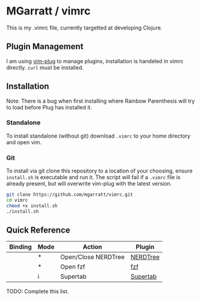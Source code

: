 # MGarratt / vimrc

This is my .vimrc file, currently targetted at developing Clojure.

## Plugin Management

I am using [vim-plug](https://github.com/junegunn/vim-plug) to manage plugins,
installation is handeled in vimrc directly. `curl` must be installed.

## Installation

Note: There is a bug when first installing where Rainbow Parenthesis will try to
load before Plug has installed it.

### Standalone

To install standalone (without git) download `.vimrc` to your home directory and
open vim.

### Git

To install via git clone this repository to a location of your choosing, ensure
`install.sh` is executable and run it. The script will fail if a `.vimrc` file
is already present, but will overwrite vim-plug with the latest version.

```bash
git clone https://github.com/mgarratt/vimrc.git
cd vimrc
chmod +x install.sh
./install.sh
```

## Quick Reference

[NERDTree]: https://github.com/scrooloose/nerdtree
[fzf]: https://github.com/junegunn/fzf.vim
[Supertab]: https://github.com/ervandew/supertab

| Binding | Mode | Action                | Plugin       |
|---------|------|-----------------------|--------------|
| <C-n>   | *    | Open/Close NERDTree   | [NERDTree][] |
| <C-p>   | *    | Open fzf              | [fzf][]      |
| <Tab>   | i    | Supertab              | [Supertab][] |

TODO: Complete this list.
